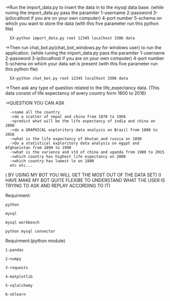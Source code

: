 ->Run the import_data.py to insert the data in to the mysql data base.
  (while runing the import_data.py pass the paramiter 1-username
                                                      2-password
                                                      3-ip(localhost if you are on your own computer)
                                                      4-port number
                                                      5-schema on which you want to store the data
  (with this five parameter run this python file)
      
      EX-python import_data.py root 12345 localhost 3306 data



->Then run chat_bot.py(chat_bot_windows.py for windows user) to run the application.
 (while runing the import_data.py pass the paramiter 1-username
                                                     2-password
                                                     3-ip(localhost if you are on your own computer)
                                                     4-port number
                                                     5-schema on which your data set is present
   (with this five parameter run this python file)
      
      EX-python chat_bot.py root 12345 localhost 3306 data
      
 ->Then ask any type of question related to the life_expectancy data.
      (This data consist of life expectancy of every country form 1800 to 2016)
      
 ->QUESTION YOU CAN ASK
 
      ->name all the country
      ->do a scatter of nepal and china from 1870 to 1956
      ->predict what will be the life expectancy of india and china on 2090
      ->do a GRAPHICAL exploritory data analysis on Brazil from 1800 to 2016
      ->what is the life expectancy of bhutan and russia on 1890
      ->Do a statistical exploritory data analysis on egypt and Afghanistan from 1890 to 1990
      ->what is the varience and std of china and uganda from 1900 to 2015
      ->which country has highest life expectancy on 2000
      ->which country has lowest le on 1800
      etc etc...
 ( BY USING MY BOT YOU WILL GET THE MOST OUT OF THE DATA SET)
 (I HAVE MAKE MY BOT QUITE FLEXIBE TO UNDERSTAND WHAT THE USER IS TRYING TO ASK AND REPLAY ACCORDING TO IT)

Requirment:

    python

    mysql
  
    mysql workbench
  
    python mysql connector

Requirment:(python module)
  
    1-pandas
  
    2-numpy
  
    3-requests
  
    4-matplotlib
  
    5-sqlalchemy
  
    6-sklearn
  

